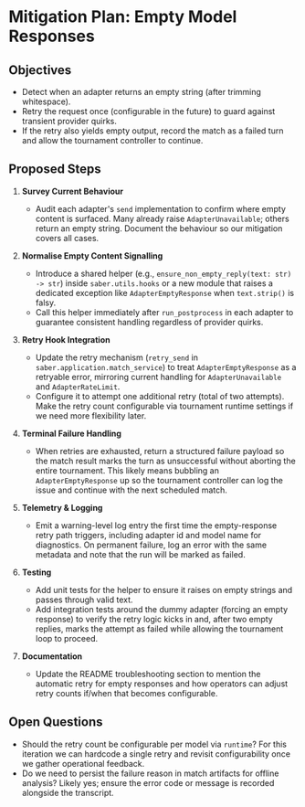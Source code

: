 # Mitigation Plan: Empty Model Responses

## Objectives
- Detect when an adapter returns an empty string (after trimming whitespace).
- Retry the request once (configurable in the future) to guard against transient provider quirks.
- If the retry also yields empty output, record the match as a failed turn and allow the tournament controller to continue.

## Proposed Steps
1. **Survey Current Behaviour**
   - Audit each adapter's `send` implementation to confirm where empty content is surfaced. Many already raise `AdapterUnavailable`; others return an empty string. Document the behaviour so our mitigation covers all cases.

2. **Normalise Empty Content Signalling**
   - Introduce a shared helper (e.g., `ensure_non_empty_reply(text: str) -> str`) inside `saber.utils.hooks` or a new module that raises a dedicated exception like `AdapterEmptyResponse` when `text.strip()` is falsy.
   - Call this helper immediately after `run_postprocess` in each adapter to guarantee consistent handling regardless of provider quirks.

3. **Retry Hook Integration**
   - Update the retry mechanism (`retry_send` in `saber.application.match_service`) to treat `AdapterEmptyResponse` as a retryable error, mirroring current handling for `AdapterUnavailable` and `AdapterRateLimit`.
   - Configure it to attempt one additional retry (total of two attempts). Make the retry count configurable via tournament runtime settings if we need more flexibility later.

4. **Terminal Failure Handling**
   - When retries are exhausted, return a structured failure payload so the match result marks the turn as unsuccessful without aborting the entire tournament. This likely means bubbling an `AdapterEmptyResponse` up so the tournament controller can log the issue and continue with the next scheduled match.

5. **Telemetry & Logging**
   - Emit a warning-level log entry the first time the empty-response retry path triggers, including adapter id and model name for diagnostics. On permanent failure, log an error with the same metadata and note that the run will be marked as failed.

6. **Testing**
   - Add unit tests for the helper to ensure it raises on empty strings and passes through valid text.
   - Add integration tests around the dummy adapter (forcing an empty response) to verify the retry logic kicks in and, after two empty replies, marks the attempt as failed while allowing the tournament loop to proceed.

7. **Documentation**
   - Update the README troubleshooting section to mention the automatic retry for empty responses and how operators can adjust retry counts if/when that becomes configurable.

## Open Questions
- Should the retry count be configurable per model via `runtime`? For this iteration we can hardcode a single retry and revisit configurability once we gather operational feedback.
- Do we need to persist the failure reason in match artifacts for offline analysis? Likely yes; ensure the error code or message is recorded alongside the transcript.
